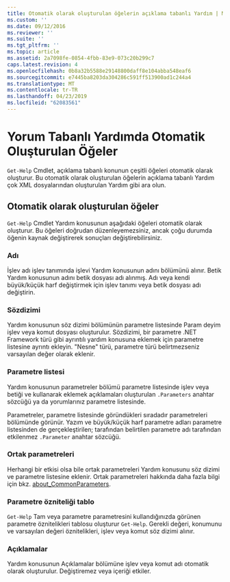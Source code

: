 ```yaml
---
title: Otomatik olarak oluşturulan öğelerin açıklama tabanlı Yardım | Microsoft Docs
ms.custom: ''
ms.date: 09/12/2016
ms.reviewer: ''
ms.suite: ''
ms.tgt_pltfrm: ''
ms.topic: article
ms.assetid: 2a7098fe-0854-4fbb-83e9-073c20b299c7
caps.latest.revision: 4
ms.openlocfilehash: 0b8a32b5588e29148800daff8e104abba548eaf6
ms.sourcegitcommit: e7445ba8203da304286c591ff513900ad1c244a4
ms.translationtype: MT
ms.contentlocale: tr-TR
ms.lasthandoff: 04/23/2019
ms.locfileid: "62083561"
---
```

# <a name="autogenerated-elements-of-comment-based-help"></a>Yorum Tabanlı Yardımda Otomatik Oluşturulan Öğeler

`Get-Help` Cmdlet, açıklama tabanlı konunun çeşitli öğeleri otomatik olarak oluşturur. Bu otomatik olarak oluşturulan öğelerin açıklama tabanlı Yardım çok XML dosyalarından oluşturulan Yardım gibi ara olun.

## <a name="autogenerated-elements"></a>Otomatik olarak oluşturulan öğeler

`Get-Help` Cmdlet Yardım konusunun aşağıdaki öğeleri otomatik olarak oluşturur. Bu öğeleri doğrudan düzenleyemezsiniz, ancak çoğu durumda öğenin kaynak değiştirerek sonuçları değiştirebilirsiniz.

### <a name="name"></a>Adı

İşlev adı işlev tanımında işlevi Yardım konusunun adını bölümünü alınır. Betik Yardım konusunun adını betik dosyası adı alınmış. Adı veya kendi büyük/küçük harf değiştirmek için işlev tanımı veya betik dosyası adı değiştirin.

### <a name="syntax"></a>Sözdizimi

Yardım konusunun söz dizimi bölümünün parametre listesinde Param deyim işlev veya komut dosyası oluşturulur. Sözdizimi, bir parametre .NET Framework türü gibi ayrıntılı yardım konusuna eklemek için parametre listesine ayrıntı ekleyin. "Nesne" türü, parametre türü belirtmezseniz varsayılan değer olarak eklenir.

### <a name="parameter-list"></a>Parametre listesi

Yardım konusunun parametreler bölümü parametre listesinde işlev veya betiği ve kullanarak eklemek açıklamaları oluşturulan `.Parameters` anahtar sözcüğü ya da yorumlarınız parametre listesinde.

Parametreler, parametre listesinde göründükleri sıradadır parametreleri bölümünde görünür. Yazım ve büyük/küçük harf parametre adları parametre listesinden de gerçekleştirilen; tarafından belirtilen parametre adı tarafından etkilenmez `.Parameter` anahtar sözcüğü.

### <a name="common-parameters"></a>Ortak parametreleri

Herhangi bir etkisi olsa bile ortak parametreleri Yardım konusunu söz dizimi ve parametre listesine eklenir. Ortak parametreleri hakkında daha fazla bilgi için bkz. [about_CommonParameters](/powershell/module/microsoft.powershell.core/about/about_commonparameters).

### <a name="parameter-attribute-table"></a>Parametre özniteliği tablo

`Get-Help` Tam veya parametre parametresini kullandığınızda görünen parametre öznitelikleri tablosu oluşturur `Get-Help`. Gerekli değeri, konumunu ve varsayılan değeri öznitelikleri, işlev veya komut söz dizimi alınır.

### <a name="remarks"></a>Açıklamalar

Yardım konusunun Açıklamalar bölümüne işlev veya komut adı otomatik olarak oluşturulur. Değiştiremez veya içeriği etkiler.
